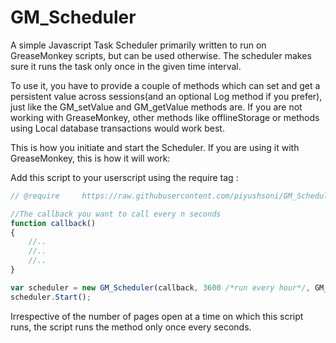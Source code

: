 # GM_Scheduler
A simple Javascript Task Scheduler primarily written to run on GreaseMonkey scripts, but can be used otherwise. The scheduler makes sure it runs the task only once in the given time interval.

To use it, you have to provide a couple of methods which can set and get a persistent value across sessions(and an optional Log method if you prefer), just like the GM_setValue and GM_getValue methods are. If you are not working with GreaseMonkey, other methods like offlineStorage or methods using Local database transactions would work best. 

This is how you initiate and start the Scheduler. If you are using it with GreaseMonkey, this is how it will work: 

Add this script to your userscript using the require tag : 

```javascript
// @require		https://raw.githubusercontent.com/piyushsoni/GM_Scheduler/master/GM_Scheduler.js
````


```javascript
//The callback you want to call every n seconds
function callback()  
{  
	//..  
	//..  
	//..  
}  
````

```javascript
var scheduler = new GM_Scheduler(callback, 3600 /*run every hour*/, GM_setValue, GM_getValue, GM_log);  
scheduler.Start();  
````


Irrespective of the number of pages open at a time on which this script runs, the script runs the method only once every <intervalInSeconds> seconds. 